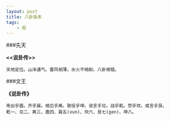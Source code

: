 ```yaml
---
layout: post
title: 八卦版本
tags:
    - 易
---
```


###先天


**<<说卦传>>**

```
天地定位。山泽通气。雷风相薄。水火不相射。八卦相错。
```
###文王

**《说卦传》**

```
帝出乎震。齐乎巽。相见乎离。致役乎坤。说言乎兑。战乎乾。劳乎坎。成言乎艮。 
乾一、兑二、离三、震四、巽五(xun)、坎六、艮七(gen)、坤八。
```







